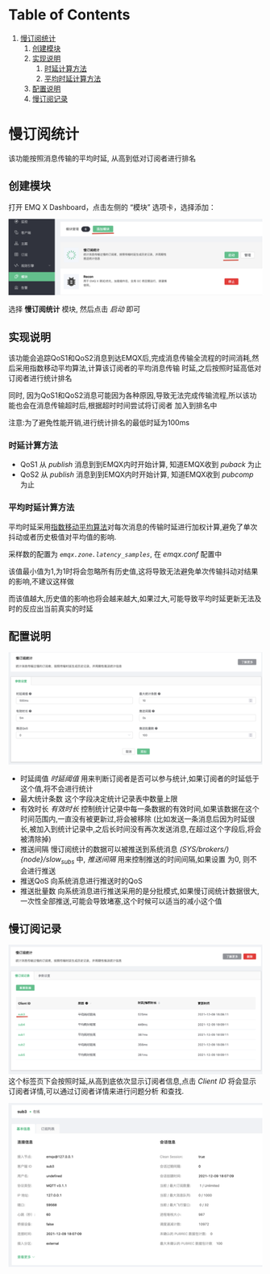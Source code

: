 
# Table of Contents

1.  [慢订阅统计](#org10c5186)
    1.  [创建模块](#org395e425)
    2.  [实现说明](#orgdd4d5d6)
        1.  [时延计算方法](#org693a7e9)
        2.  [平均时延计算方法](#org712747a)
    3.  [配置说明](#orgcd5b688)
    4.  [慢订阅记录](#orgb3ce581)


<a id="org10c5186"></a>

# 慢订阅统计

该功能按照消息传输的平均时延, 从高到低对订阅者进行排名


<a id="org395e425"></a>

## 创建模块

打开 EMQ X Dashboard，点击左侧的 “模块” 选项卡，选择添加：

![image](./assets/slow_subscribers_statistics_1.png)

选择 ****慢订阅统计**** 模块, 然后点击 *启动* 即可


<a id="orgdd4d5d6"></a>

## 实现说明

该功能会追踪QoS1和QoS2消息到达EMQX后,完成消息传输全流程的时间消耗,然后采用指数移动平均算法,计算该订阅者的平均消息传输
时延,之后按照时延高低对订阅者进行统计排名

同时, 因为QoS1和QoS2消息可能因为各种原因,导致无法完成传输流程,所以该功能也会在消息传输超时后,根据超时时间尝试将订阅者
加入到排名中

注意:为了避免性能开销,进行统计排名的最低时延为100ms


<a id="org693a7e9"></a>

### 时延计算方法

-   QoS1
    从 *publish* 消息到到EMQX内时开始计算, 知道EMQX收到 *puback* 为止
-   QoS2
    从 *publish* 消息到到EMQX内时开始计算, 知道EMQX收到 *pubcomp* 为止


<a id="org712747a"></a>

### 平均时延计算方法

平均时延采用[指数移动平均算法](https://en.wikipedia.org/wiki/Moving_average#Exponential_moving_average)对每次消息的传输时延进行加权计算,避免了单次抖动或者历史极值对平均值的影响.

采样数的配置为 *`emqx.zone.latency_samples`*, 在 *emqx.conf* 配置中

该值最小值为1,为1时将会忽略所有历史值,这将导致无法避免单次传输抖动对结果的影响,不建议这样做

而该值越大,历史值的影响也将会越来越大,如果过大,可能导致平均时延更新无法及时的反应出当前真实的时延


<a id="orgcd5b688"></a>

## 配置说明

![image](./assets/slow_subscribers_statistics_2.png)

-   时延阈值
    *时延阈值* 用来判断订阅者是否可以参与统计,如果订阅者的时延低于这个值,将不会进行统计
-   最大统计条数
    这个字段决定统计记录表中数量上限
-   有效时长
    *有效时长* 控制统计记录中每一条数据的有效时间,如果该数据在这个时间范围内,一直没有被更新过,将会被移除
    (比如发送一条消息后因为时延很长,被加入到统计记录中,之后长时间没有再次发送消息,在超过这个字段后,将会被清除掉)
-   推送间隔
    慢订阅统计的数据可以被推送到系统消息 *\(SYS/brokers/\){node}/slow<sub>subs</sub>* 中, *推送间隔* 用来控制推送的时间间隔,如果设置
    为0, 则不会进行推送
-   推送QoS
    向系统消息进行推送时的QoS
-   推送批量数
    向系统消息进行推送采用的是分批模式,如果慢订阅统计数据很大,一次性全部推送,可能会导致堵塞,这个时候可以适当的减小这个值


<a id="orgb3ce581"></a>

## 慢订阅记录

![image](./assets/slow_subscribers_statistics_3.png)
这个标签页下会按照时延,从高到底依次显示订阅者信息,点击 *Client ID* 将会显示订阅者详情,可以通过订阅者详情来进行问题分析
和查找.

![image](./assets/slow_subscribers_statistics_4.png)

